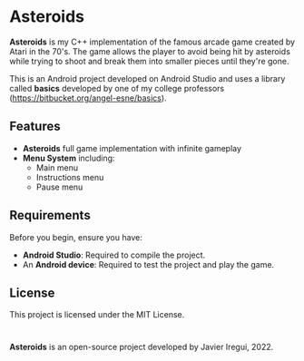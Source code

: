# Asteroids

**Asteroids** is my C++ implementation of the famous arcade game created by Atari in the 70's. The game allows the player to avoid being hit by asteroids while trying to shoot and break them into smaller pieces until they're gone.

This is an Android project developed on Android Studio and uses a library called **basics** developed by one of my college professors (https://bitbucket.org/angel-esne/basics).

## Features

- **Asteroids** full game implementation with infinite gameplay
- **Menu System** including:
  - Main menu
  - Instructions menu
  - Pause menu   

## Requirements

Before you begin, ensure you have:

- **Android Studio**: Required to compile the project.
- An **Android device**: Required to test the project and play the game.

## License

This project is licensed under the MIT License.

#

**Asteroids** is an open-source project developed by Javier Iregui, 2022.
